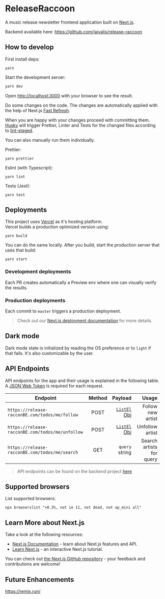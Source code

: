 # ReleaseRaccoon

A music release newsletter frontend application built on [Next.js](https://nextjs.org/).

Backend available here: https://github.com/jaivalis/release-raccoon

## How to develop

First install deps:

```shell
yarn
```

Start the development server:

```bash
yarn dev
```

Open [http://localhost:3000](http://localhost:3000) with your browser to see the result.  

Do some changes on the code. The changes are automatically applied with the help of Next.js [Fast Refresh](https://nextjs.org/docs/basic-features/fast-refresh).

When you are happy with your changes proceed with committing them. [Husky](https://github.com/typicode/husky)
will trigger Prettier, Linter and Tests for the changed files according to [lint-staged](https://github.com/okonet/lint-staged).

You can also manually run them individually.

Prettier:

```shell
yarn prettier
```

Eslint (with Typescript):

```shell
yarn lint
```

Tests (Jest):

```shell
yarn test
```

## Deployments

This project uses [Vercel](https://vercel.com/) as it's hosting platform.  
Vercel builds a production optimized version using:

```shell
yarn build
```

You can do the same locally. After you build, start the production server that uses that build:

```shell
yarn start
```

### Development deployments

Each PR creates automatically a Preview env where one can visually verify the results.

### Production deployments

Each commit to `master` triggers a production deployment.

> Check out our [Next.js deployment documentation](https://nextjs.org/docs/deployment) for more details.

## Dark mode

Dark mode state is initialized by reading the OS preference or to `light` if that fails. It's also customizable by the user.

## API Endpoints

API endpoints for the app and their usage is explained in the following table.  
A [JSON Web Token](https://datatracker.ietf.org/doc/html/rfc7519) is required for each request.

| Endpoint                                         | Method |                                                                                                            Payload |                    Usage |
| ------------------------------------------------ | :----: | -----------------------------------------------------------------------------------------------------------------: | -----------------------: |
| `https://release-racconBE.com/todos/me/follow`   |  POST  | [`ListEl` Obj](https://github.com/stavros-liaskos/release-raccoon/blob/master/components/List/List.types.ts#L1-L6) |        Follow new artist |
| `https://release-racconBE.com/todos/me/unfollow` |  POST  | [`ListEl` Obj](https://github.com/stavros-liaskos/release-raccoon/blob/master/components/List/List.types.ts#L1-L6) |          Unfollow artist |
| `https://release-racconBE.com/todos/me/search`   |  GET   |                                                                                                     `query` string | Search artists for query |

> API endpoints can be found on the backend project [here](https://github.com/jaivalis/release-raccoon#readmeTODO)

## Supported browsers

List supported browsers:

```shell
npx browserslist ">0.3%, not ie 11, not dead, not op_mini all"
```

## Learn More about Next.js

Take a look at the following resources:

- [Next.js Documentation](https://nextjs.org/docs) - learn about Next.js features and API.
- [Learn Next.js](https://nextjs.org/learn) - an interactive Next.js tutorial.

You can check out [the Next.js GitHub repository](https://github.com/vercel/next.js/) - your feedback and contributions are welcome!

## Future Enhancements

https://remix.run/
